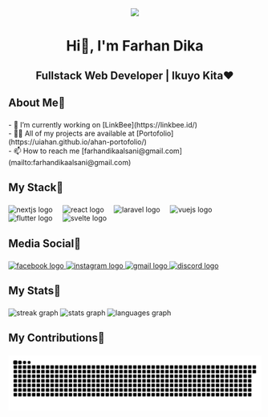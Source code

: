 <div align="center">
  <img height="200" src="https://media.tenor.com/i0etD7OfeawAAAAM/kita-bocchi-the-rock.gif"  />
</div>

###

<h1 align="center">Hi👋, I'm Farhan Dika</h1>

###

<h2 align="center">Fullstack Web Developer | Ikuyo Kita❤️</h2>

###

<h2 align="left">About Me🍫</h2>

###

<p align="left">- 🔭 I’m currently working on [LinkBee](https://linkbee.id/)<br>- 👨‍💻 All of my projects are available at [Portofolio](https://uiahan.github.io/ahan-portofolio/)<br>- 📫 How to reach me [farhandikaalsani@gmail.com](mailto:farhandikaalsani@gmail.com)</p>

###

<h2 align="left">My Stack💐</h2>

###

<div align="left">
  <img src="https://cdn.jsdelivr.net/gh/devicons/devicon/icons/nextjs/nextjs-original.svg" height="40" alt="nextjs logo"  />
  <img width="12" />
  <img src="https://cdn.jsdelivr.net/gh/devicons/devicon/icons/react/react-original.svg" height="40" alt="react logo"  />
  <img width="12" />
  <img src="https://cdn.jsdelivr.net/gh/devicons/devicon/icons/laravel/laravel-original.svg" height="40" alt="laravel logo"  />
  <img width="12" />
  <img src="https://cdn.jsdelivr.net/gh/devicons/devicon/icons/vuejs/vuejs-original.svg" height="40" alt="vuejs logo"  />
  <img width="12" />
  <img src="https://cdn.jsdelivr.net/gh/devicons/devicon/icons/flutter/flutter-original.svg" height="40" alt="flutter logo"  />
  <img width="12" />
  <img src="https://cdn.jsdelivr.net/gh/devicons/devicon/icons/svelte/svelte-original.svg" height="40" alt="svelte logo"  />
</div>

###

<h2 align="left">Media Social🥀</h2>

###

<div align="left">
  <a href="https://www.facebook.com/profile.php?id=61563070195689" target="_blank">
    <img src="https://img.shields.io/static/v1?message=Facebook&logo=facebook&label=&color=1877F2&logoColor=white&labelColor=&style=for-the-badge" height="25" alt="facebook logo"  />
  </a>
  <a href="https://www.instagram.com/farhandka_/" target="_blank">
    <img src="https://img.shields.io/static/v1?message=Instagram&logo=instagram&label=&color=E4405F&logoColor=white&labelColor=&style=for-the-badge" height="25" alt="instagram logo"  />
  </a>
  <a href="farhandikaalsani@gmail.com" target="_blank">
    <img src="https://img.shields.io/static/v1?message=Gmail&logo=gmail&label=&color=D14836&logoColor=white&labelColor=&style=for-the-badge" height="25" alt="gmail logo"  />
  </a>
  <a href="ahandka_" target="_blank">
    <img src="https://img.shields.io/static/v1?message=Discord&logo=discord&label=&color=7289DA&logoColor=white&labelColor=&style=for-the-badge" height="25" alt="discord logo"  />
  </a>
</div>

###

<h2 align="left">My Stats🌸</h2>

###

<div align="left">
  <img src="https://streak-stats.demolab.com?user=uiahan&locale=en&mode=weekly&theme=dark&hide_border=false&border_radius=5&order=3" height="150" alt="streak graph"  />
  <img src="https://github-readme-stats.vercel.app/api?username=uiahan&hide_title=false&hide_rank=true&show_icons=true&include_all_commits=true&count_private=true&disable_animations=false&theme=dark&locale=en&hide_border=false&order=1" height="150" alt="stats graph"  />
  <img src="https://github-readme-stats.vercel.app/api/top-langs?username=uiahan&locale=en&hide_title=false&layout=compact&card_width=320&langs_count=8&theme=dark&hide_border=false&order=2" height="150" alt="languages graph"  />
</div>

###

<h2 align="left">My Contributions🌹</h2>

###

<img src="https://raw.githubusercontent.com/uiahan/uiahan/output/snake.svg" alt="Snake animation" />

###
